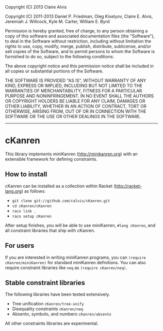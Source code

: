 Copyright (C) 2013 Claire Alvis

Copyright (C) 2011-2013 Daniel P. Friedman, Oleg Kiselyov,
Claire E. Alvis, Jeremiah J. Willcock, Kyle M. Carter, William E. Byrd

Permission is hereby granted, free of charge, to any person obtaining a copy
of this software and associated documentation files (the "Software"), to deal
in the Software without restriction, including without limitation the rights
to use, copy, modify, merge, publish, distribute, sublicense, and/or sell
copies of the Software, and to permit persons to whom the Software is
furnished to do so, subject to the following conditions:

The above copyright notice and this permission notice shall be included in
all copies or substantial portions of the Software.

THE SOFTWARE IS PROVIDED "AS IS", WITHOUT WARRANTY OF ANY KIND, EXPRESS OR
IMPLIED, INCLUDING BUT NOT LIMITED TO THE WARRANTIES OF MERCHANTABILITY,
FITNESS FOR A PARTICULAR PURPOSE AND NONINFRINGEMENT. IN NO EVENT SHALL THE
AUTHORS OR COPYRIGHT HOLDERS BE LIABLE FOR ANY CLAIM, DAMAGES OR OTHER
LIABILITY, WHETHER IN AN ACTION OF CONTRACT, TORT OR OTHERWISE, ARISING FROM,
OUT OF OR IN CONNECTION WITH THE SOFTWARE OR THE USE OR OTHER DEALINGS IN
THE SOFTWARE.

----------------------------------------------------------------------------

cKanren
=======

This library implements miniKanren (http://minikanren.org) with an
extensible framework for defining constraints.

How to install
--------------

cKanren can be installed as a collection within Racket (http://racket-lang.org)
as follows:

* `git clone git://github.com/calvis/cKanren.git`
* `cd cKanren/cKanren`
* `raco link .`
* `raco setup cKanren`

After setup finishes, you will be able to use miniKanren, `#lang
cKanren`, and all constraint libraries that ship with cKanren.

For users
---------

If you are interested in writing miniKanren programs, you can
`(require cKanren/miniKanren)` for standard miniKanren definitions.
You can also require constraint libraries like `neq` as `(require
cKanren/neq)`.  

Stable constraint libraries
---------------------------

The following libraries have been tested extensively.

* Tree unification              `cKanren/tree-unify`
* Disequality constraints       `cKanren/neq`
* Absento, symbolo, and numbero `cKanren/absento`

All other constraints libraries are experimental.

